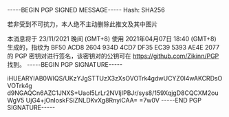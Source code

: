 -----BEGIN PGP SIGNED MESSAGE-----
Hash: SHA256

若非受到不可抗力，本人绝不主动删除此推文及其中图片

本消息将于 23/11/2021 晚间 (GMT+8) 使用 2021年04月07日 18:40 (GMT+8) 生成的，指纹为 BF50 ACD8 2604 934D 4CD7 DF35 EC39 5393 AE4E 2077 的 PGP 密钥对进行签名，该密钥对的公钥可在 https://github.com/Zikinn/PGP 找到。
-----BEGIN PGP SIGNATURE-----

iHUEARYIAB0WIQS/UKzYJgSTTUzX3zXsOVOTrk4gdwUCYZ0I4wAKCRDsOVOTrk4g
d9NGAQCn6AZC1JNXS+Uaol5LrLr2NVIjIPBJr/sys8/159XqjgD8CQCXM2ouWgV5
UjG4+jOnIoskFSiZNLDKvXg8RnyiCAA=
=7w0V
-----END PGP SIGNATURE-----
